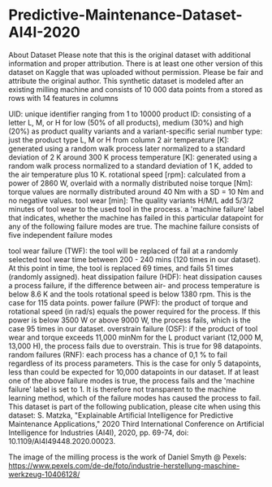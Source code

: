 # Predictive-Maintenance-Dataset-AI4I-2020
About Dataset
Please note that this is the original dataset with additional information and proper attribution. There is at least one other version of this dataset on Kaggle that was uploaded without permission. Please be fair and attribute the original author.
This synthetic dataset is modeled after an existing milling machine and consists of 10 000 data points from a stored as rows with 14 features in columns

UID: unique identifier ranging from 1 to 10000
product ID: consisting of a letter L, M, or H for low (50% of all products), medium (30%) and high (20%) as product quality variants and a variant-specific serial number
type: just the product type L, M or H from column 2
air temperature [K]: generated using a random walk process later normalized to a standard deviation of 2 K around 300 K
process temperature [K]: generated using a random walk process normalized to a standard deviation of 1 K, added to the air temperature plus 10 K.
rotational speed [rpm]: calculated from a power of 2860 W, overlaid with a normally distributed noise
torque [Nm]: torque values are normally distributed around 40 Nm with a SD = 10 Nm and no negative values.
tool wear [min]: The quality variants H/M/L add 5/3/2 minutes of tool wear to the used tool in the process.
a 'machine failure' label that indicates, whether the machine has failed in this particular datapoint for any of the following failure modes are true.
The machine failure consists of five independent failure modes

tool wear failure (TWF): the tool will be replaced of fail at a randomly selected tool wear time between 200 - 240 mins (120 times in our dataset). At this point in time, the tool is replaced 69 times, and fails 51 times (randomly assigned).
heat dissipation failure (HDF): heat dissipation causes a process failure, if the difference between air- and process temperature is below 8.6 K and the tools rotational speed is below 1380 rpm. This is the case for 115 data points.
power failure (PWF): the product of torque and rotational speed (in rad/s) equals the power required for the process. If this power is below 3500 W or above 9000 W, the process fails, which is the case 95 times in our dataset.
overstrain failure (OSF): if the product of tool wear and torque exceeds 11,000 minNm for the L product variant (12,000 M, 13,000 H), the process fails due to overstrain. This is true for 98 datapoints.
random failures (RNF): each process has a chance of 0,1 % to fail regardless of its process parameters. This is the case for only 5 datapoints, less than could be expected for 10,000 datapoints in our dataset.
If at least one of the above failure modes is true, the process fails and the 'machine failure' label is set to 1. It is therefore not transparent to the machine learning method, which of the failure modes has caused the process to fail.
This dataset is part of the following publication, please cite when using this dataset:
S. Matzka, "Explainable Artificial Intelligence for Predictive Maintenance Applications," 2020 Third International Conference on Artificial Intelligence for Industries (AI4I), 2020, pp. 69-74, doi: 10.1109/AI4I49448.2020.00023.

The image of the milling process is the work of Daniel Smyth @ Pexels: https://www.pexels.com/de-de/foto/industrie-herstellung-maschine-werkzeug-10406128/
